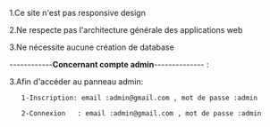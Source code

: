 
1.Ce site n'est pas responsive design

2.Ne respecte pas l'architecture générale des applications web 

3.Ne nécessite aucune création de database


------------**Concernant compte admin**-------------- :


3.Afin d'accéder au panneau admin:

       1-Inscription: email :admin@gmail.com , mot de passe :admin
       
       2-Connexion   : email :admin@gmail.com , mot de passe :admin
       
